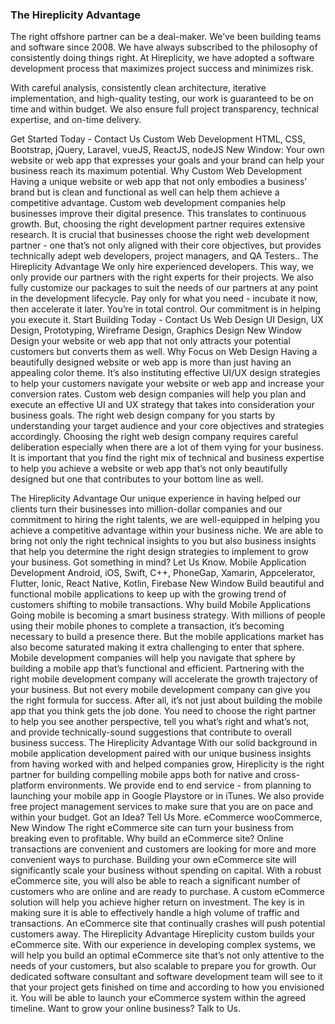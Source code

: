 ### The Hireplicity Advantage 

The right offshore partner can be a deal-maker. We’ve been building teams and software since 2008. We have always subscribed to the philosophy of consistently doing things right. At Hireplicity, we have adopted a software development process that maximizes project success and minimizes risk. 

With careful analysis, consistently clean architecture, iterative implementation, and high-quality testing, our work is guaranteed to be on time and within budget. We also ensure full project transparency, technical expertise, and on-time delivery. 

Get Started Today - Contact Us Custom Web Development HTML, CSS, Bootstrap, jQuery, Laravel, vueJS, ReactJS, nodeJS New Window: Your own website or web app that expresses your goals and your brand can help your business reach its maximum potential. Why Custom Web Development Having a unique website or web app that not only embodies a business’ brand but is clean and functional as well can help them achieve a competitive advantage. Custom web development companies help businesses improve their digital presence. This translates to continuous growth. But, choosing the right development partner requires extensive research. It is crucial that businesses choose the right web development partner - one that’s not only aligned with their core objectives, but provides technically adept web developers, project managers, and QA Testers.. The Hireplicity Advantage We only hire experienced developers. This way, we only provide our partners with the right experts for their projects. We also fully customize our packages to suit the needs of our partners at any point in the development lifecycle. Pay only for what you need - incubate it now, then accelerate it later. You’re in total control. Our commitment is in helping you execute it. Start Building Today - Contact Us Web Design UI Design, UX Design, Prototyping, Wireframe Design, Graphics Design New Window Design your website or web app that not only attracts your potential customers but converts them as well. Why Focus on Web Design Having a beautifully designed website or web app is more than just having an appealing color theme. It’s also instituting effective UI/UX design strategies to help your customers navigate your website or web app and increase your conversion rates. Custom web design companies will help you plan and execute an effective UI and UX strategy that takes into consideration your business goals. The right web design company for you starts by understanding your target audience and your core objectives and strategies accordingly. Choosing the right web design company requires careful deliberation especially when there are a lot of them vying for your business. It is important that you find the right mix of technical and business expertise to help you achieve a website or web app that’s not only beautifully designed but one that contributes to your bottom line as well.

The Hireplicity Advantage Our unique experience in having helped our clients turn their businesses into million-dollar companies and our commitment to hiring the right talents, we are well-equipped in helping you achieve a competitive advantage within your business niche. We are able to bring not only the right technical insights to you but also business insights that help you determine the right design strategies to implement to grow your business. Got something in mind? Let Us Know. Mobile Application Development Android, iOS, Swift, C++, PhoneGap, Xamarin, Appcelerator, Flutter, Ionic, React Native, Kotlin, Firebase New Window Build beautiful and functional mobile applications to keep up with the growing trend of customers shifting to mobile transactions. Why build Mobile Applications Going mobile is becoming a smart business strategy. With millions of people using their mobile phones to complete a transaction, it’s becoming necessary to build a presence there. But the mobile applications market has also become saturated making it extra challenging to enter that sphere. Mobile development companies will help you navigate that sphere by building a mobile app that’s functional and efficient. Partnering with the right mobile development company will accelerate the growth trajectory of your business. But not every mobile development company can give you the right formula for success. After all, it’s not just about building the mobile app that you think gets the job done. You need to choose the right partner to help you see another perspective, tell you what’s right and what’s not, and provide technically-sound suggestions that contribute to overall business success. The Hireplicity Advantage With our solid background in mobile application development paired with our unique business insights from having worked with and helped companies grow, Hireplicity is the right partner for building compelling mobile apps both for native and cross-platform environments. We provide end to end service - from planning to launching your mobile app in Google Playstore or in iTunes. We also provide free project management services to make sure that you are on pace and within your budget. Got an Idea? Tell Us More. eCommerce wooCommerce, New Window The right eCommerce site can turn your business from breaking even to profitable. Why build an eCommerce site? Online transactions are convenient and customers are looking for more and more convenient ways to purchase. Building your own eCommerce site will significantly scale your business without spending on capital. With a robust eCommerce site, you will also be able to reach a significant number of customers who are online and are ready to purchase. A custom eCommerce solution will help you achieve higher return on investment. The key is in making sure it is able to effectively handle a high volume of traffic and transactions. An eCommerce site that continually crashes will push potential customers away. The Hireplicity Advantage Hireplicity custom builds your eCommerce site. With our experience in developing complex systems, we will help you build an optimal eCommerce site that’s not only attentive to the needs of your customers, but also scalable to prepare you for growth. Our dedicated software consultant and software development team will see to it that your project gets finished on time and according to how you envisioned it. You will be able to launch your eCommerce system within the agreed timeline. Want to grow your online business? Talk to Us.

